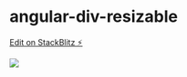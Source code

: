 # angular-div-resizable

[Edit on StackBlitz ⚡️](https://stackblitz.com/edit/angular-div-resizable)


![](intro.gif)
